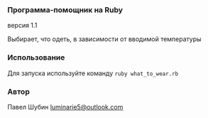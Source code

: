 ### Программа-помощник на Ruby
версия 1.1

Выбирает, что одеть, в зависимости от вводимой температуры
### Использование
Для запуска используйте команду `ruby what_to_wear.rb`
### Автор
Павел Шубин
luminarie5@outlook.com
